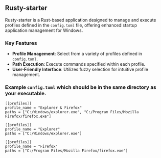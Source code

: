 ## Rusty-starter

Rusty-starter is a Rust-based application designed to manage and execute profiles defined in the `config.toml` file, offering enhanced startup application management for Windows.

### Key Features

- **Profile Management**: Select from a variety of profiles defined in `config.toml`.
- **Path Execution**: Execute commands specified within each profile.
- **User-Friendly Interface**: Utilizes fuzzy selection for intuitive profile management.

### Example `config.toml` which should be in the same directory as your executable.
```
[[profiles]]
profile_name = "Explorer & Firefox"
paths = ["C:/Windows/explorer.exe", "C:/Program Files/Mozilla Firefox/firefox.exe"]

[[profiles]]
profile_name = "Explorer"
paths = ["C:/Windows/explorer.exe"]

[[profiles]]
profile_name = "Firefox"
paths = ["C:/Program Files/Mozilla Firefox/firefox.exe"]
```
